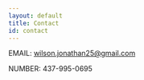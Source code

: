 ```yaml
---
layout: default
title: Contact
id: contact
---
```

EMAIL: wilson.jonathan25@gmail.com







NUMBER: 437-995-0695
